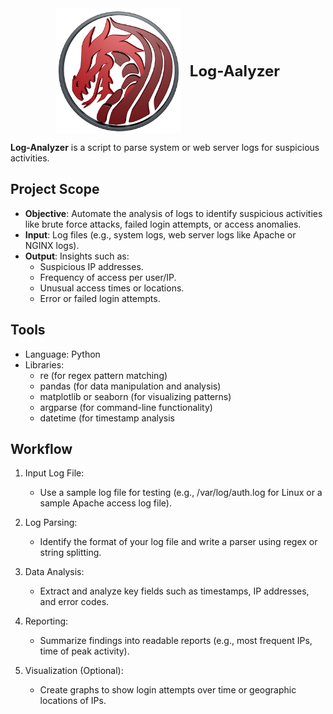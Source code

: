 <div align="center">
  <img src="4LifeStrategy Logo Center.png" alt="4LifeStrategy Logo" width="200" style="vertical-align:middle;">
  <span style="display:inline-block; vertical-align:middle; margin-left:10px; font-weight:bold; font-size:24px;">Log-Aalyzer</span>
</div>

**Log-Analyzer** is a script to parse system or web server logs for suspicious activities.

## Project Scope

- **Objective**: Automate the analysis of logs to identify suspicious activities like brute force attacks, failed login attempts, or access anomalies.
- **Input**: Log files (e.g., system logs, web server logs like Apache or NGINX logs).
- **Output**: Insights such as:
  - Suspicious IP addresses.
  - Frequency of access per user/IP.
  - Unusual access times or locations.
  - Error or failed login attempts. 

## Tools

- Language: Python
- Libraries:
  - re (for regex pattern matching)
  - pandas (for data manipulation and analysis)
  - matplotlib or seaborn (for visualizing patterns)
  - argparse (for command-line functionality)
  - datetime (for timestamp analysis

## Workflow

1. Input Log File:
    - Use a sample log file for testing (e.g., /var/log/auth.log for Linux or a sample Apache access log file).

2. Log Parsing:
    - Identify the format of your log file and write a parser using regex or string splitting.

3. Data Analysis:
    - Extract and analyze key fields such as timestamps, IP addresses, and error codes.

4. Reporting:
    - Summarize findings into readable reports (e.g., most frequent IPs, time of peak activity).

5. Visualization (Optional):
    - Create graphs to show login attempts over time or geographic locations of IPs.
